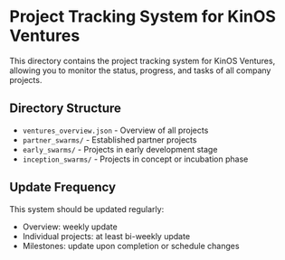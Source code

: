 # Project Tracking System for KinOS Ventures

This directory contains the project tracking system for KinOS Ventures, allowing you to monitor the status, progress, and tasks of all company projects.

## Directory Structure

- `ventures_overview.json` - Overview of all projects
- `partner_swarms/` - Established partner projects
- `early_swarms/` - Projects in early development stage
- `inception_swarms/` - Projects in concept or incubation phase

## Update Frequency

This system should be updated regularly:
- Overview: weekly update
- Individual projects: at least bi-weekly update
- Milestones: update upon completion or schedule changes

